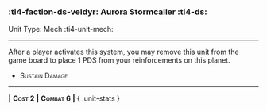 ### :ti4-faction-ds-veldyr: **Aurora Stormcaller** :ti4-ds:

Unit Type: Mech :ti4-unit-mech:

---

After a player activates this system, you may remove this unit from the game board to place 1 PDS from your reinforcements on this planet.

* <span style="font-variant:small-caps;">Sustain Damage</span> 

---

__|__ <span style="font-variant:small-caps;white-space: nowrap;">**Cost 2**</span> __|__ <span style="font-variant:small-caps;white-space: nowrap;">**Combat 6**</span> __|__
{ .unit-stats }
